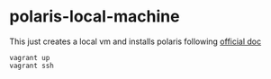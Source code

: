 # polaris-local-machine

This just creates a local vm and installs polaris following [official doc](https://polaris.berachain.dev/docs)

```
vagrant up
vagrant ssh
```

